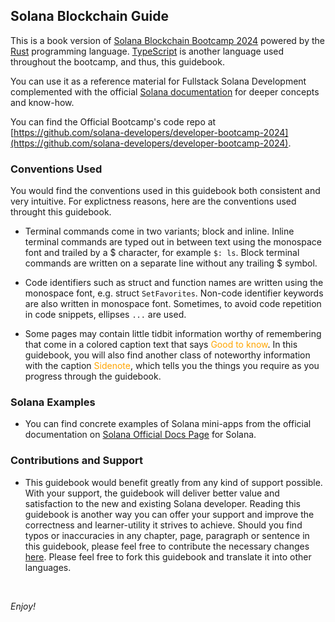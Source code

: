 <h2>Solana Blockchain Guide</h2>

This is a book version of [Solana Blockchain Bootcamp 2024](https://www.youtube.com/watch?v=amAq-WHAFs8) powered by the [Rust](https:///www.rust-lang.org/learn) programming language. [TypeScript](https://www.typescriptlang.org/docs/handbook/intro.html) is another language used throughout the bootcamp, and thus, this guidebook.

You can use it as a reference material for Fullstack Solana Development complemented with the official [Solana documentation](https://solana.com/docs) for deeper concepts and know-how.

You can find the Official Bootcamp's code repo at [https://github.com/solana-developers/developer-bootcamp-2024](https://github.com/solana-developers/developer-bootcamp-2024).

### Conventions Used

You would find the conventions used in this guidebook both consistent and very intuitive. For explictness reasons, here are the conventions used throught this guidebook.

- Terminal commands come in two variants; block and inline. Inline terminal commands are typed out in between text using the monospace font and trailed by a $ character, for example `$: ls`. Block terminal commands are written on a separate line without any trailing $ symbol.

- Code identifiers such as struct and function names are written using the monospace font, e.g. struct `SetFavorites`. Non-code identifier keywords are also written in monospace font. Sometimes, to avoid code repetition in code snippets, ellipses `...` are used.

- Some pages may contain little tidbit information worthy of remembering that come in a colored caption text that says <span style="color: orange;">Good to know</span>. In this guidebook, you will also find another class of noteworthy information with the caption <span style="color: orange;">Sidenote</span>, which tells you the things you require as you progress through the guidebook.

### Solana Examples

- You can find concrete examples of Solana mini-apps from the official documentation on [Solana Official Docs Page](https://solana.com/docs) for Solana.

### Contributions and Support

- This guidebook would benefit greatly from any kind of support possible. With your support, the guidebook will deliver better value and satisfaction to the new and existing Solana developer. Reading this guidebook is another way you can offer your support and improve the correctness and learner-utility it strives to achieve. Should you find typos or inaccuracies in any chapter, page, paragraph or sentence in this guidebook, please feel free to contribute the necessary changes [here](https://iodapson.github.io). Please feel free to fork this guidebook and translate it into other languages.

<br/>

_Enjoy!_
